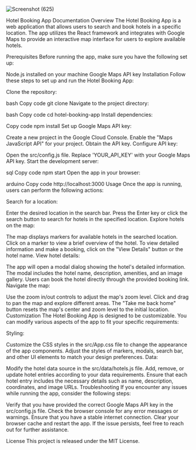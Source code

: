 
![Screenshot (625)](https://github.com/moseskereya/hotelfinder/assets/49228545/9e08757e-7e94-40d0-b0e2-122cdc79b3ca)

Hotel Booking App Documentation
Overview
The Hotel Booking App is a web application that allows users to search and book hotels in a specific location. The app utilizes the React framework and integrates with Google Maps to provide an interactive map interface for users to explore available hotels.

Prerequisites
Before running the app, make sure you have the following set up:

Node.js installed on your machine
Google Maps API key
Installation
Follow these steps to set up and run the Hotel Booking App:

Clone the repository:

bash
Copy code
git clone <repository-url>
Navigate to the project directory:

bash
Copy code
cd hotel-booking-app
Install dependencies:

Copy code
npm install
Set up Google Maps API key:

Create a new project in the Google Cloud Console.
Enable the "Maps JavaScript API" for your project.
Obtain the API key.
Configure API key:

Open the src/config.js file.
Replace 'YOUR_API_KEY' with your Google Maps API key.
Start the development server:

sql
Copy code
npm start
Open the app in your browser:

arduino
Copy code
http://localhost:3000
Usage
Once the app is running, users can perform the following actions:

Search for a location:

Enter the desired location in the search bar.
Press the Enter key or click the search button to search for hotels in the specified location.
Explore hotels on the map:

The map displays markers for available hotels in the searched location.
Click on a marker to view a brief overview of the hotel.
To view detailed information and make a booking, click on the "View Details" button or the hotel name.
View hotel details:

The app will open a modal dialog showing the hotel's detailed information.
The modal includes the hotel name, description, amenities, and an image gallery.
Users can book the hotel directly through the provided booking link.
Navigate the map:

Use the zoom in/out controls to adjust the map's zoom level.
Click and drag to pan the map and explore different areas.
The "Take me back home" button resets the map's center and zoom level to the initial location.
Customization
The Hotel Booking App is designed to be customizable. You can modify various aspects of the app to fit your specific requirements:

Styling:

Customize the CSS styles in the src/App.css file to change the appearance of the app components.
Adjust the styles of markers, modals, search bar, and other UI elements to match your design preferences.
Data:

Modify the hotel data source in the src/data/hotels.js file.
Add, remove, or update hotel entries according to your data requirements.
Ensure that each hotel entry includes the necessary details such as name, description, coordinates, and image URLs.
Troubleshooting
If you encounter any issues while running the app, consider the following steps:

Verify that you have provided the correct Google Maps API key in the src/config.js file.
Check the browser console for any error messages or warnings.
Ensure that you have a stable internet connection.
Clear your browser cache and restart the app.
If the issue persists, feel free to reach out for further assistance.

License
This project is released under the MIT License.





